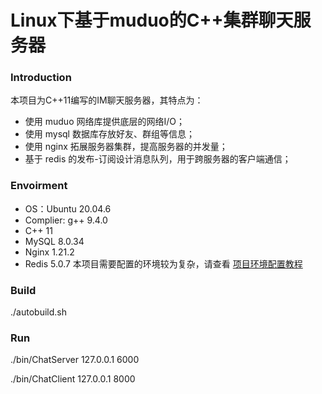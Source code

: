 # Linux下基于muduo的C++集群聊天服务器
### Introduction
本项目为C++11编写的IM聊天服务器，其特点为：
- 使用 muduo 网络库提供底层的网络I/O；
- 使用 mysql 数据库存放好友、群组等信息；
- 使用 nginx 拓展服务器集群，提高服务器的并发量；
- 基于 redis 的发布-订阅设计消息队列，用于跨服务器的客户端通信；

### Envoirment
- OS：Ubuntu 20.04.6
- Complier: g++ 9.4.0
- C++ 11
- MySQL 8.0.34
- Nginx 1.21.2
- Redis 5.0.7
本项目需要配置的环境较为复杂，请查看
[项目环境配置教程](docs/项目环境配置教程.md)


### Build
./autobuild.sh

### Run
./bin/ChatServer 127.0.0.1 6000

./bin/ChatClient 127.0.0.1 8000

